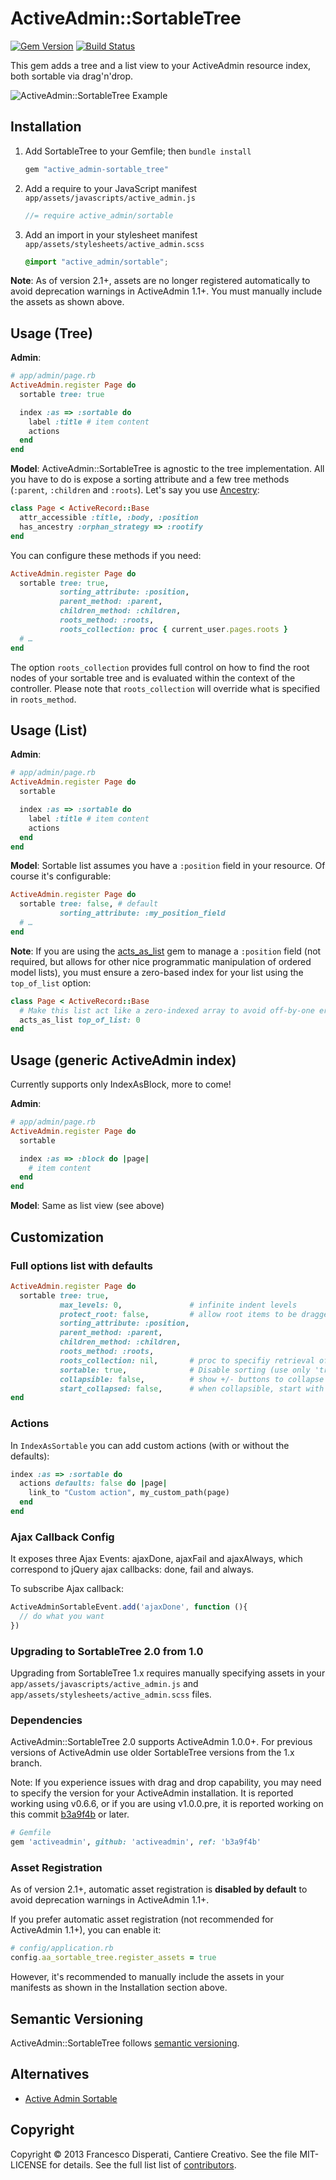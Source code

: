 # ActiveAdmin::SortableTree

[![Gem Version](https://badge.fury.io/rb/active_admin-sortable_tree.svg)](http://badge.fury.io/rb/active_admin-sortable_tree)
[![Build Status](https://travis-ci.org/zorab47/active_admin-sortable_tree.svg?branch=master)](https://travis-ci.org/zorab47/active_admin-sortable_tree)

This gem adds a tree and a list view to your ActiveAdmin resource index, both
sortable via drag'n'drop.

![ActiveAdmin::SortableTree Example](docs/example.gif)

## Installation

1. Add SortableTree to your Gemfile; then `bundle install`
    ```ruby
    gem "active_admin-sortable_tree"
    ```

2. Add a require to your JavaScript manifest `app/assets/javascripts/active_admin.js`

    ```javascript
    //= require active_admin/sortable
    ```

3. Add an import in your stylesheet manifest `app/assets/stylesheets/active_admin.scss`

    ```scss
    @import "active_admin/sortable";
    ```

**Note**: As of version 2.1+, assets are no longer registered automatically to avoid deprecation warnings in ActiveAdmin 1.1+. You must manually include the assets as shown above.

## Usage (Tree)

**Admin**:

```ruby
# app/admin/page.rb
ActiveAdmin.register Page do
  sortable tree: true

  index :as => :sortable do
    label :title # item content
    actions
  end
end
```

**Model**: ActiveAdmin::SortableTree is agnostic to the tree implementation. All
you have to do is expose a sorting attribute and a few tree methods (`:parent`,
`:children` and `:roots`).  Let's say you use
[Ancestry](https://github.com/stefankroes/ancestry):

```ruby
class Page < ActiveRecord::Base
  attr_accessible :title, :body, :position
  has_ancestry :orphan_strategy => :rootify
end
```

You can configure these methods if you need:

```ruby
ActiveAdmin.register Page do
  sortable tree: true,
           sorting_attribute: :position,
           parent_method: :parent,
           children_method: :children,
           roots_method: :roots,
           roots_collection: proc { current_user.pages.roots }
  # …
end
```

The option `roots_collection` provides full control on how to find the root
nodes of your sortable tree and is evaluated within the context of the
controller. Please note that `roots_collection` will override what is specified
in `roots_method`.

## Usage (List)

**Admin**:

```ruby
# app/admin/page.rb
ActiveAdmin.register Page do
  sortable

  index :as => :sortable do
    label :title # item content
    actions
  end
end
```

**Model**: Sortable list assumes you have a `:position` field in your resource.
Of course it's configurable:

```ruby
ActiveAdmin.register Page do
  sortable tree: false, # default
           sorting_attribute: :my_position_field
  # …
end
```

**Note**: If you are using the [acts_as_list](https://github.com/swanandp/acts_as_list) gem to manage a `:position` field (not required, but allows for other nice programmatic manipulation of ordered model lists), you must ensure a zero-based index for your list using the `top_of_list` option:

```ruby
class Page < ActiveRecord::Base
  # Make this list act like a zero-indexed array to avoid off-by-one errors in your sorting
  acts_as_list top_of_list: 0
end
```


## Usage (generic ActiveAdmin index)

Currently supports only IndexAsBlock, more to come!

**Admin**:
```ruby
# app/admin/page.rb
ActiveAdmin.register Page do
  sortable

  index :as => :block do |page|
    # item content
  end
end
```

**Model**: Same as list view (see above)

## Customization

### Full options list with defaults

```ruby
ActiveAdmin.register Page do
  sortable tree: true,
           max_levels: 0,               # infinite indent levels
           protect_root: false,         # allow root items to be dragged
           sorting_attribute: :position,
           parent_method: :parent,
           children_method: :children,
           roots_method: :roots,
           roots_collection: nil,       # proc to specifiy retrieval of roots
           sortable: true,              # Disable sorting (use only 'tree' functionality)
           collapsible: false,          # show +/- buttons to collapse children
           start_collapsed: false,      # when collapsible, start with all roots collapsed
end
```


### Actions

In `IndexAsSortable` you can add custom actions (with or without the defaults):

```ruby
index :as => :sortable do
  actions defaults: false do |page|
    link_to "Custom action", my_custom_path(page)
  end
end
```

### Ajax Callback Config

It exposes three Ajax Events: ajaxDone, ajaxFail and ajaxAlways, which
correspond to jQuery ajax callbacks: done, fail and always.

To subscribe Ajax callback:

```javascript
ActiveAdminSortableEvent.add('ajaxDone', function (){
  // do what you want
})
```

### Upgrading to SortableTree 2.0 from 1.0

Upgrading from SortableTree 1.x requires manually specifying assets in your
`app/assets/javascripts/active_admin.js` and `app/assets/stylesheets/active_admin.scss`
files.


### Dependencies

ActiveAdmin::SortableTree 2.0 supports ActiveAdmin 1.0.0+. For previous versions
of ActiveAdmin use older SortableTree versions from the 1.x branch.

Note: If you experience issues with drag and drop capability, you may need to
specify the version for your ActiveAdmin installation. It is reported working
using v0.6.6, or if you are using v1.0.0.pre, it is reported working on this
commit [b3a9f4b](https://github.com/activeadmin/activeadmin/commit/b3a9f4b3e4051447d011c59649a73f876989a199)
or later.

```ruby
# Gemfile
gem 'activeadmin', github: 'activeadmin', ref: 'b3a9f4b'
```

### Asset Registration

As of version 2.1+, automatic asset registration is **disabled by default** to avoid deprecation warnings in ActiveAdmin 1.1+. 

If you prefer automatic asset registration (not recommended for ActiveAdmin 1.1+), you can enable it:

```ruby
# config/application.rb
config.aa_sortable_tree.register_assets = true
```

However, it's recommended to manually include the assets in your manifests as shown in the Installation section above.

## Semantic Versioning

ActiveAdmin::SortableTree follows [semantic versioning](http://semver.org).

## Alternatives

- [Active Admin Sortable](https://github.com/neo/activeadmin-sortable)

## Copyright

Copyright © 2013 Francesco Disperati, Cantiere Creativo. See the file
MIT-LICENSE for details. See the full list list of
[contributors](http://github.com/zorab47/active_admin-sortable_tree/graphs/contributors).
